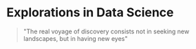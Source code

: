 # Explorations in Data Science 

> "The real voyage of discovery consists not in seeking new landscapes, but in having new eyes"